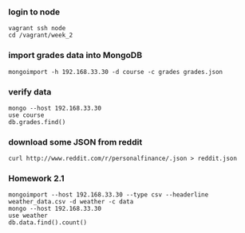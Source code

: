 ### login to node

    vagrant ssh node
    cd /vagrant/week_2

### import grades data into MongoDB

    mongoimport -h 192.168.33.30 -d course -c grades grades.json 

### verify data

    mongo --host 192.168.33.30
    use course
    db.grades.find()

### download some JSON from reddit

    curl http://www.reddit.com/r/personalfinance/.json > reddit.json

### Homework 2.1

    mongoimport --host 192.168.33.30 --type csv --headerline weather_data.csv -d weather -c data
    mongo --host 192.168.33.30
    use weather
    db.data.find().count()
    

